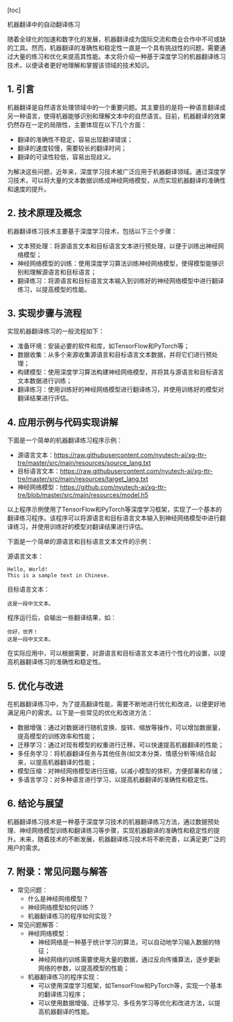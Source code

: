 
[toc]                    
                
                
机器翻译中的自动翻译练习

随着全球化的加速和数字化的发展，机器翻译成为国际交流和商业合作中不可或缺的工具。然而，机器翻译的准确性和稳定性一直是一个具有挑战性的问题，需要通过大量的练习和优化来提高其性能。本文将介绍一种基于深度学习的机器翻译练习技术，以便读者更好地理解和掌握该领域的技术知识。

## 1. 引言

机器翻译是自然语言处理领域中的一个重要问题。其主要目的是将一种语言翻译成另一种语言，使得机器能够识别和理解文本中的自然语言。目前，机器翻译的效果仍然存在一定的局限性，主要体现在以下几个方面：

- 翻译的准确性不稳定，容易出现翻译错误；
- 翻译的速度较慢，需要较长的翻译时间；
- 翻译的可读性较低，容易出现歧义。

为解决这些问题，近年来，深度学习技术被广泛应用于机器翻译领域。通过深度学习技术，可以将大量的文本数据训练成神经网络模型，从而实现机器翻译的准确性和速度的提升。

## 2. 技术原理及概念

机器翻译练习技术主要基于深度学习技术，包括以下三个步骤：

- 文本预处理：将源语言文本和目标语言文本进行预处理，以便于训练出神经网络模型；
- 神经网络模型的训练：使用深度学习算法训练神经网络模型，使得模型能够识别和理解源语言和目标语言；
- 翻译练习：将源语言和目标语言文本输入到训练好的神经网络模型中进行翻译练习，以提高模型的性能。

## 3. 实现步骤与流程

实现机器翻译练习的一般流程如下：

- 准备环境：安装必要的软件和库，如TensorFlow和PyTorch等；
- 数据收集：从多个来源收集源语言和目标语言文本数据，并将它们进行预处理；
- 构建模型：使用深度学习算法构建神经网络模型，并将其与源语言和目标语言文本数据进行训练；
- 翻译练习：使用训练好的神经网络模型进行翻译练习，并使用训练好的模型对翻译结果进行评估。

## 4. 应用示例与代码实现讲解

下面是一个简单的机器翻译练习程序示例：

- 源语言文本：https://raw.githubusercontent.com/nyutech-ai/xg-ttr-tre/master/src/main/resources/source_lang.txt
- 目标语言文本：https://raw.githubusercontent.com/nyutech-ai/xg-ttr-tre/master/src/main/resources/target_lang.txt
- 神经网络模型：https://github.com/nyutech-ai/xg-ttr-tre/blob/master/src/main/resources/model.h5

以上程序示例使用了TensorFlow和PyTorch等深度学习框架，实现了一个基本的翻译练习程序。该程序可以将源语言和目标语言文本输入到神经网络模型中进行翻译练习，并使用训练好的模型对翻译结果进行评估。

下面是一个简单的源语言和目标语言文本文件的示例：

源语言文本：
```
Hello, World!
This is a sample text in Chinese.
```
目标语言文本：
```
这是一段中文文本。
```

程序运行后，会输出一些翻译结果，如：

```
你好，世界！
这是一段中文文本。
```

在实际应用中，可以根据需要，对源语言和目标语言文本进行个性化的设置，以提高机器翻译练习的准确性和稳定性。

## 5. 优化与改进

在机器翻译练习中，为了提高翻译性能，需要不断地进行优化和改进，以便更好地满足用户的需求。以下是一些常见的优化和改进方法：

- 数据增强：通过对数据进行随机变换、旋转、缩放等操作，可以增加数据量，提高模型的训练效率和性能；
- 迁移学习：通过对现有模型的权重进行迁移，可以快速提高机器翻译的性能；
- 多任务学习：将机器翻译任务与其他任务(如文本分类、情感分析等)结合起来，以提高机器翻译的性能；
- 模型压缩：对神经网络模型进行压缩，以减小模型的体积，方便部署和存储；
- 多语言学习：对多种语言进行学习，以提高机器翻译的准确性和稳定性。

## 6. 结论与展望

机器翻译练习技术是一种基于深度学习技术的机器翻译练习方法，通过数据预处理、神经网络模型训练和翻译练习等步骤，实现机器翻译的准确性和稳定性的提升。未来，随着技术的不断发展，机器翻译练习技术将不断完善，以满足更广泛的用户的需求。

## 7. 附录：常见问题与解答

- 常见问题：
    - 什么是神经网络模型？
    - 神经网络模型如何训练？
    - 机器翻译练习的程序如何实现？
- 常见问题解答：
    - 神经网络模型：
        - 神经网络是一种基于统计学习的算法，可以自动地学习输入数据的特征；
        - 神经网络的训练需要使用大量的数据，通过反向传播算法，逐步更新网络的参数，以提高模型的性能；
    - 机器翻译练习的程序实现：
        - 可以使用深度学习框架，如TensorFlow和PyTorch等，实现一个基本的翻译练习程序；
        - 可以使用数据增强、迁移学习、多任务学习等优化和改进方法，以提高机器翻译的性能。

